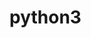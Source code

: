 # python3
<!-- 
Aqui estão pequenos projetos python que irei atualizando aos poucos até um dia ganharem seus proprios repositórios.
-->